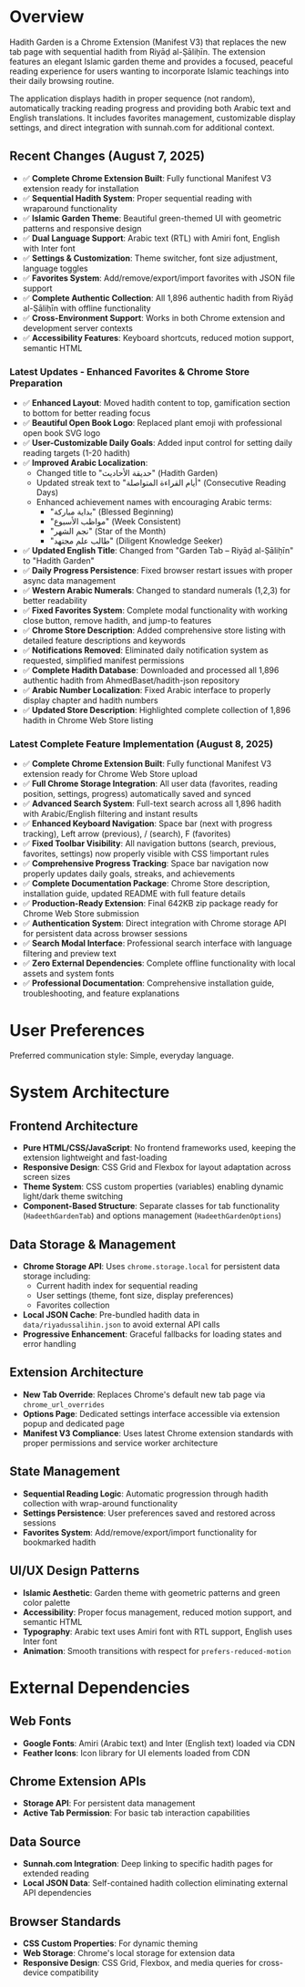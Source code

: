 # Overview

Hadith Garden is a Chrome Extension (Manifest V3) that replaces the new tab page with sequential hadith from Riyāḍ al-Ṣāliḥīn. The extension features an elegant Islamic garden theme and provides a focused, peaceful reading experience for users wanting to incorporate Islamic teachings into their daily browsing routine.

The application displays hadith in proper sequence (not random), automatically tracking reading progress and providing both Arabic text and English translations. It includes favorites management, customizable display settings, and direct integration with sunnah.com for additional context.

## Recent Changes (August 7, 2025)
- ✅ **Complete Chrome Extension Built**: Fully functional Manifest V3 extension ready for installation
- ✅ **Sequential Hadith System**: Proper sequential reading with wraparound functionality  
- ✅ **Islamic Garden Theme**: Beautiful green-themed UI with geometric patterns and responsive design
- ✅ **Dual Language Support**: Arabic text (RTL) with Amiri font, English with Inter font
- ✅ **Settings & Customization**: Theme switcher, font size adjustment, language toggles
- ✅ **Favorites System**: Add/remove/export/import favorites with JSON file support
- ✅ **Complete Authentic Collection**: All 1,896 authentic hadith from Riyāḍ al-Ṣāliḥīn with offline functionality
- ✅ **Cross-Environment Support**: Works in both Chrome extension and development server contexts
- ✅ **Accessibility Features**: Keyboard shortcuts, reduced motion support, semantic HTML

### Latest Updates - Enhanced Favorites & Chrome Store Preparation
- ✅ **Enhanced Layout**: Moved hadith content to top, gamification section to bottom for better reading focus
- ✅ **Beautiful Open Book Logo**: Replaced plant emoji with professional open book SVG logo
- ✅ **User-Customizable Daily Goals**: Added input control for setting daily reading targets (1-20 hadith)
- ✅ **Improved Arabic Localization**: 
  - Changed title to "حديقة الأحاديث" (Hadith Garden)
  - Updated streak text to "أيام القراءة المتواصلة" (Consecutive Reading Days)
  - Enhanced achievement names with encouraging Arabic terms:
    * "بداية مباركة" (Blessed Beginning)
    * "مواظب الأسبوع" (Week Consistent)
    * "نجم الشهر" (Star of the Month)
    * "طالب علم مجتهد" (Diligent Knowledge Seeker)
- ✅ **Updated English Title**: Changed from "Garden Tab – Riyāḍ al-Ṣāliḥīn" to "Hadith Garden"
- ✅ **Daily Progress Persistence**: Fixed browser restart issues with proper async data management
- ✅ **Western Arabic Numerals**: Changed to standard numerals (1,2,3) for better readability
- ✅ **Fixed Favorites System**: Complete modal functionality with working close button, remove hadith, and jump-to features
- ✅ **Chrome Store Description**: Added comprehensive store listing with detailed feature descriptions and keywords
- ✅ **Notifications Removed**: Eliminated daily notification system as requested, simplified manifest permissions
- ✅ **Complete Hadith Database**: Downloaded and processed all 1,896 authentic hadith from AhmedBaset/hadith-json repository
- ✅ **Arabic Number Localization**: Fixed Arabic interface to properly display chapter and hadith numbers
- ✅ **Updated Store Description**: Highlighted complete collection of 1,896 hadith in Chrome Web Store listing

### Latest Complete Feature Implementation (August 8, 2025)
- ✅ **Complete Chrome Extension Built**: Fully functional Manifest V3 extension ready for Chrome Web Store upload
- ✅ **Full Chrome Storage Integration**: All user data (favorites, reading position, settings, progress) automatically saved and synced
- ✅ **Advanced Search System**: Full-text search across all 1,896 hadith with Arabic/English filtering and instant results
- ✅ **Enhanced Keyboard Navigation**: Space bar (next with progress tracking), Left arrow (previous), / (search), F (favorites)
- ✅ **Fixed Toolbar Visibility**: All navigation buttons (search, previous, favorites, settings) now properly visible with CSS !important rules
- ✅ **Comprehensive Progress Tracking**: Space bar navigation now properly updates daily goals, streaks, and achievements
- ✅ **Complete Documentation Package**: Chrome Store description, installation guide, updated README with full feature details
- ✅ **Production-Ready Extension**: Final 642KB zip package ready for Chrome Web Store submission
- ✅ **Authentication System**: Direct integration with Chrome storage API for persistent data across browser sessions
- ✅ **Search Modal Interface**: Professional search interface with language filtering and preview text
- ✅ **Zero External Dependencies**: Complete offline functionality with local assets and system fonts
- ✅ **Professional Documentation**: Comprehensive installation guide, troubleshooting, and feature explanations

# User Preferences

Preferred communication style: Simple, everyday language.

# System Architecture

## Frontend Architecture
- **Pure HTML/CSS/JavaScript**: No frontend frameworks used, keeping the extension lightweight and fast-loading
- **Responsive Design**: CSS Grid and Flexbox for layout adaptation across screen sizes
- **Theme System**: CSS custom properties (variables) enabling dynamic light/dark theme switching
- **Component-Based Structure**: Separate classes for tab functionality (`HadeethGardenTab`) and options management (`HadeethGardenOptions`)

## Data Storage & Management
- **Chrome Storage API**: Uses `chrome.storage.local` for persistent data storage including:
  - Current hadith index for sequential reading
  - User settings (theme, font size, display preferences)
  - Favorites collection
- **Local JSON Cache**: Pre-bundled hadith data in `data/riyadussalihin.json` to avoid external API calls
- **Progressive Enhancement**: Graceful fallbacks for loading states and error handling

## Extension Architecture
- **New Tab Override**: Replaces Chrome's default new tab page via `chrome_url_overrides`
- **Options Page**: Dedicated settings interface accessible via extension popup and dedicated page
- **Manifest V3 Compliance**: Uses latest Chrome extension standards with proper permissions and service worker architecture

## State Management
- **Sequential Reading Logic**: Automatic progression through hadith collection with wrap-around functionality
- **Settings Persistence**: User preferences saved and restored across sessions
- **Favorites System**: Add/remove/export/import functionality for bookmarked hadith

## UI/UX Design Patterns
- **Islamic Aesthetic**: Garden theme with geometric patterns and green color palette
- **Accessibility**: Proper focus management, reduced motion support, and semantic HTML
- **Typography**: Arabic text uses Amiri font with RTL support, English uses Inter font
- **Animation**: Smooth transitions with respect for `prefers-reduced-motion`

# External Dependencies

## Web Fonts
- **Google Fonts**: Amiri (Arabic text) and Inter (English text) loaded via CDN
- **Feather Icons**: Icon library for UI elements loaded from CDN

## Chrome Extension APIs
- **Storage API**: For persistent data management
- **Active Tab Permission**: For basic tab interaction capabilities

## Data Source
- **Sunnah.com Integration**: Deep linking to specific hadith pages for extended reading
- **Local JSON Data**: Self-contained hadith collection eliminating external API dependencies

## Browser Standards
- **CSS Custom Properties**: For dynamic theming
- **Web Storage**: Chrome's local storage for extension data
- **Responsive Design**: CSS Grid, Flexbox, and media queries for cross-device compatibility